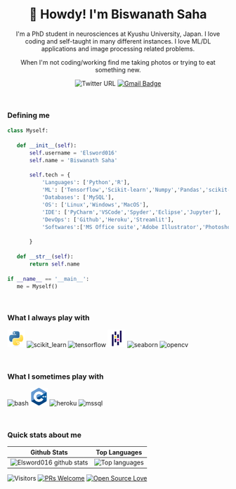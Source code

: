 <h1 align="center">🤠 Howdy! I'm Biswanath Saha</h1>

<p align="center">
I'm a PhD student in neurosciences at Kyushu University, Japan. I love coding and self-taught in many different instances. I love ML/DL applications and image processing related problems.   
</p>
<p align="center"> 
When I'm not coding/working find me taking photos or trying to eat something new.
</p>

<div align="center">

  ![Twitter URL](https://img.shields.io/twitter/url?url=https%3A%2F%2Ftwitter.com%2FLucyXJune)
  [![Gmail Badge](https://img.shields.io/badge/-bsaha0659@gmail.com-c14438?style=flat-square&logo=Gmail&logoColor=white&link=mailto:bsaha0659@gmail.com)](mailto:bsaha0659@gmail.com)
</div>
<br>

<h3> Defining me </h3>

 ```Python
 class Myself:
    
    def __init__(self):
        self.username = 'Elsword016'
        self.name = 'Biswanath Saha'

        self.tech = {
            'Languages': ['Python','R'],
            'ML': ['Tensorflow','Scikit-learn','Numpy','Pandas','scikit-image'],
            'Databases': ['MySQL'],
            'OS': ['Linux','Windows','MacOS'],
            'IDE': ['PyCharm','VSCode','Spyder','Eclipse','Jupyter'],
            'DevOps': ['Github','Heroku','Streamlit'],
            'Softwares':['MS Office suite','Adobe Illustrator','Photoshop']

        }
    
    def __str__(self):
        return self.name 

if __name__ == '__main__':
    me = Myself()            
 ```
 
<br>

### What I always play with
<p> 
  <img src="https://raw.githubusercontent.com/devicons/devicon/master/icons/python/python-original.svg" alt="python" width="40" height="40">
  <img src="https://upload.wikimedia.org/wikipedia/commons/0/05/Scikit_learn_logo_small.svg" alt="scikit_learn" width="40" height="40">
  <img src="https://www.vectorlogo.zone/logos/tensorflow/tensorflow-icon.svg" alt="tensorflow" width="40" height="40">
  <img src="https://raw.githubusercontent.com/devicons/devicon/2ae2a900d2f041da66e950e4d48052658d850630/icons/pandas/pandas-original.svg" alt="pandas" width="40" height="40">
  <img src="https://seaborn.pydata.org/_images/logo-mark-lightbg.svg" alt="seaborn" width="40" height="40">
  <img src="https://www.vectorlogo.zone/logos/opencv/opencv-icon.svg" alt="opencv" width="40" height="40">
  </p>

<br>

### What I sometimes play with
<p>
  <img src="https://www.vectorlogo.zone/logos/gnu_bash/gnu_bash-icon.svg" alt="bash" width="40" height="40">
  <img src="https://raw.githubusercontent.com/devicons/devicon/master/icons/cplusplus/cplusplus-original.svg" alt="cplusplus" width="40" height="40">
  <img src="https://www.vectorlogo.zone/logos/heroku/heroku-icon.svg" alt="heroku" width="40" height="40">
  <img src="https://www.svgrepo.com/show/303229/microsoft-sql-server-logo.svg" alt="mssql" width="40" height="40">
</p>

<br>

### Quick stats about me
| Github Stats | Top Languages |
| --- | --- |
| ![Elsword016 github stats](https://github-readme-stats.vercel.app/api?username=elsword016&show_icons=true&theme=dark)| ![Top languages](https://github-readme-stats.vercel.app/api/top-langs/?username=elsword016&show_icons=true&title_color=f6c32c&icon_color=f6c32c&text_color=9f9f9f&bg_color=151515&count_private=true&layout=compact) |




![Visitors](https://visitor-badge.glitch.me/badge?page_id=elsword016) [![PRs Welcome](https://img.shields.io/badge/PRs-welcome-brightgreen.svg?style=flat&logo=github)](https://github.com/elsword016) [![Open Source Love](https://badges.frapsoft.com/os/v2/open-source.svg?v=103)](https://github.com/elsword016)
